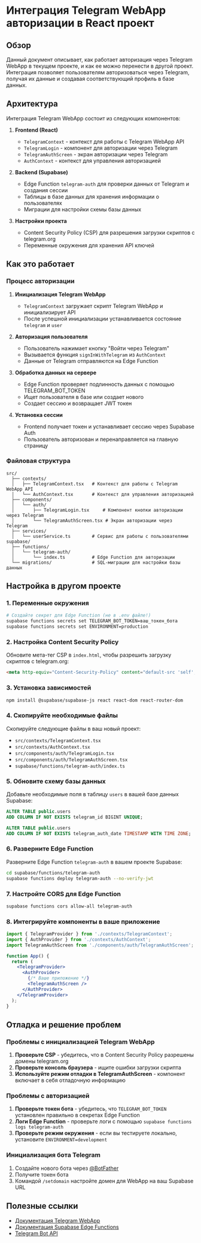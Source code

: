 # Интеграция Telegram WebApp авторизации в React проект

## Обзор

Данный документ описывает, как работает авторизация через Telegram WebApp в текущем проекте, и как ее можно перенести в другой проект. Интеграция позволяет пользователям авторизоваться через Telegram, получая их данные и создавая соответствующий профиль в базе данных.

## Архитектура

Интеграция Telegram WebApp состоит из следующих компонентов:

1. **Frontend (React)**
   - `TelegramContext` - контекст для работы с Telegram WebApp API
   - `TelegramLogin` - компонент для авторизации через Telegram
   - `TelegramAuthScreen` - экран авторизации через Telegram
   - `AuthContext` - контекст для управления авторизацией

2. **Backend (Supabase)**
   - Edge Function `telegram-auth` для проверки данных от Telegram и создания сессии
   - Таблицы в базе данных для хранения информации о пользователях
   - Миграции для настройки схемы базы данных

3. **Настройки проекта**
   - Content Security Policy (CSP) для разрешения загрузки скриптов с telegram.org
   - Переменные окружения для хранения API ключей

## Как это работает

### Процесс авторизации

1. **Инициализация Telegram WebApp**
   - `TelegramContext` загружает скрипт Telegram WebApp и инициализирует API
   - После успешной инициализации устанавливается состояние `telegram` и `user`

2. **Авторизация пользователя**
   - Пользователь нажимает кнопку "Войти через Telegram"
   - Вызывается функция `signInWithTelegram` из `AuthContext`
   - Данные от Telegram отправляются на Edge Function

3. **Обработка данных на сервере**
   - Edge Function проверяет подлинность данных с помощью TELEGRAM_BOT_TOKEN
   - Ищет пользователя в базе или создает нового
   - Создает сессию и возвращает JWT токен

4. **Установка сессии**
   - Frontend получает токен и устанавливает сессию через Supabase Auth
   - Пользователь авторизован и перенаправляется на главную страницу

### Файловая структура

```
src/
  ├── contexts/
  │   ├── TelegramContext.tsx   # Контекст для работы с Telegram WebApp API
  │   └── AuthContext.tsx       # Контекст для управления авторизацией
  ├── components/
  │   └── auth/
  │       ├── TelegramLogin.tsx     # Компонент кнопки авторизации через Telegram
  │       └── TelegramAuthScreen.tsx # Экран авторизации через Telegram
  ├── services/
  │   └── userService.ts        # Сервис для работы с пользователями
supabase/
  ├── functions/
  │   └── telegram-auth/
  │       └── index.ts          # Edge Function для авторизации
  └── migrations/               # SQL-миграции для настройки базы данных
```

## Настройка в другом проекте

### 1. Переменные окружения

```bash
# Создайте секрет для Edge Function (не в .env файле!)
supabase functions secrets set TELEGRAM_BOT_TOKEN=ваш_токен_бота
supabase functions secrets set ENVIRONMENT=production
```

### 2. Настройка Content Security Policy

Обновите мета-тег CSP в `index.html`, чтобы разрешить загрузку скриптов с telegram.org:

```html
<meta http-equiv="Content-Security-Policy" content="default-src 'self'; font-src 'self' https://fonts.gstatic.com; img-src 'self' https://[your-supabase-project].supabase.co data:; style-src 'self' 'unsafe-inline' https://fonts.googleapis.com; script-src 'self' 'unsafe-inline' 'unsafe-eval' https://telegram.org; connect-src 'self' https://[your-supabase-project].supabase.co wss://[your-supabase-project].supabase.co https://telegram.org">
```

### 3. Установка зависимостей

```bash
npm install @supabase/supabase-js react react-dom react-router-dom
```

### 4. Скопируйте необходимые файлы

Скопируйте следующие файлы в ваш новый проект:
- `src/contexts/TelegramContext.tsx`
- `src/contexts/AuthContext.tsx`
- `src/components/auth/TelegramLogin.tsx`
- `src/components/auth/TelegramAuthScreen.tsx`
- `supabase/functions/telegram-auth/index.ts`

### 5. Обновите схему базы данных

Добавьте необходимые поля в таблицу `users` в вашей базе данных Supabase:

```sql
ALTER TABLE public.users
ADD COLUMN IF NOT EXISTS telegram_id BIGINT UNIQUE;

ALTER TABLE public.users
ADD COLUMN IF NOT EXISTS telegram_auth_date TIMESTAMP WITH TIME ZONE;
```

### 6. Разверните Edge Function

Разверните Edge Function `telegram-auth` в вашем проекте Supabase:

```bash
cd supabase/functions/telegram-auth
supabase functions deploy telegram-auth --no-verify-jwt
```

### 7. Настройте CORS для Edge Function

```bash
supabase functions cors allow-all telegram-auth
```

### 8. Интегрируйте компоненты в ваше приложение

```jsx
import { TelegramProvider } from './contexts/TelegramContext';
import { AuthProvider } from './contexts/AuthContext';
import TelegramAuthScreen from './components/auth/TelegramAuthScreen';

function App() {
  return (
    <TelegramProvider>
      <AuthProvider>
        {/* Ваше приложение */}
        <TelegramAuthScreen />
      </AuthProvider>
    </TelegramProvider>
  );
}
```

## Отладка и решение проблем

### Проблемы с инициализацией Telegram WebApp

1. **Проверьте CSP** - убедитесь, что в Content Security Policy разрешены домены telegram.org
2. **Проверьте консоль браузера** - ищите ошибки загрузки скрипта
3. **Используйте режим отладки в TelegramAuthScreen** - компонент включает в себя отладочную информацию

### Проблемы с авторизацией

1. **Проверьте токен бота** - убедитесь, что `TELEGRAM_BOT_TOKEN` установлен правильно в секретах Edge Function
2. **Логи Edge Function** - проверьте логи с помощью `supabase functions logs telegram-auth`
3. **Проверьте режим окружения** - если вы тестируете локально, установите `ENVIRONMENT=development`

### Инициализация бота Telegram

1. Создайте нового бота через [@BotFather](https://t.me/BotFather)
2. Получите токен бота
3. Командой `/setdomain` настройте домен для WebApp на ваш Supabase URL

## Полезные ссылки

- [Документация Telegram WebApp](https://core.telegram.org/bots/webapps)
- [Документация Supabase Edge Functions](https://supabase.io/docs/reference/javascript/functions)
- [Telegram Bot API](https://core.telegram.org/bots/api)